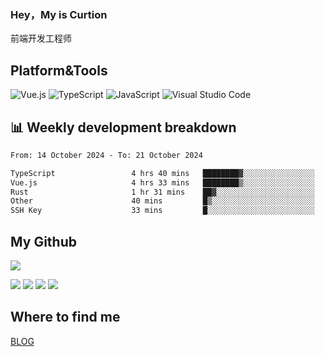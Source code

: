 ### Hey，My is Curtion
前端开发工程师
## Platform&Tools

![Vue.js](https://img.shields.io/badge/-Vue.js-4FC08D?style=flat-square&logo=Vue.js&logoColor=white)
![TypeScript](https://img.shields.io/badge/-TypeScript-007ACC?style=flat-square&logo=typescript&logoColor=white)
![JavaScript](https://img.shields.io/badge/-JavaScript-F7DF1E?style=flat-square&logo=javascript&logoColor=black)
![Visual Studio Code](https://img.shields.io/badge/-VSCode-007ACC?style=flat-square&logo=Visual-Studio-Code&logoColor=white)

## 📊 Weekly development breakdown

<!--START_SECTION:waka-->

```txt
From: 14 October 2024 - To: 21 October 2024

TypeScript                 4 hrs 40 mins   ████████▓░░░░░░░░░░░░░░░░   34.34 %
Vue.js                     4 hrs 33 mins   ████████▒░░░░░░░░░░░░░░░░   33.41 %
Rust                       1 hr 31 mins    ██▓░░░░░░░░░░░░░░░░░░░░░░   11.14 %
Other                      40 mins         █▒░░░░░░░░░░░░░░░░░░░░░░░   04.91 %
SSH Key                    33 mins         █░░░░░░░░░░░░░░░░░░░░░░░░   04.11 %
```

<!--END_SECTION:waka-->

## My Github

![](http://github-profile-summary-cards.vercel.app/api/cards/profile-details?username=curtion&theme=nord_bright)

![](http://github-profile-summary-cards.vercel.app/api/cards/stats?username=curtion&theme=nord_bright)
![](http://github-profile-summary-cards.vercel.app/api/cards/productive-time?username=curtion&theme=nord_bright&utcOffset=8)
![](http://github-profile-summary-cards.vercel.app/api/cards/repos-per-language?username=curtion&theme=nord_bright)
![](http://github-profile-summary-cards.vercel.app/api/cards/most-commit-language?username=curtion&theme=nord_bright)

## Where to find me

[BLOG](https://blog.3gxk.net)
